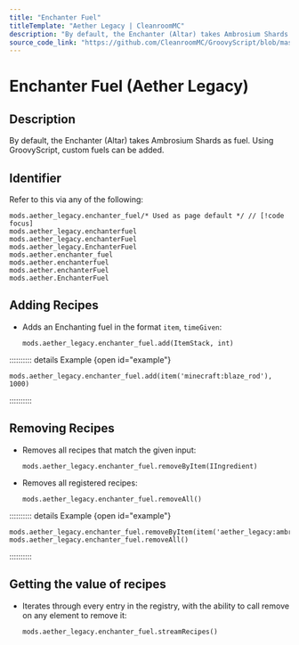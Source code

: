```yaml
---
title: "Enchanter Fuel"
titleTemplate: "Aether Legacy | CleanroomMC"
description: "By default, the Enchanter (Altar) takes Ambrosium Shards as fuel. Using GroovyScript, custom fuels can be added."
source_code_link: "https://github.com/CleanroomMC/GroovyScript/blob/master/src/main/java/com/cleanroommc/groovyscript/compat/mods/aetherlegacy/EnchanterFuel.java"
---
```


# Enchanter Fuel (Aether Legacy)

## Description

By default, the Enchanter (Altar) takes Ambrosium Shards as fuel. Using GroovyScript, custom fuels can be added.

## Identifier

Refer to this via any of the following:

```groovy:no-line-numbers {1}
mods.aether_legacy.enchanter_fuel/* Used as page default */ // [!code focus]
mods.aether_legacy.enchanterfuel
mods.aether_legacy.enchanterFuel
mods.aether_legacy.EnchanterFuel
mods.aether.enchanter_fuel
mods.aether.enchanterfuel
mods.aether.enchanterFuel
mods.aether.EnchanterFuel
```


## Adding Recipes

- Adds an Enchanting fuel in the format `item`, `timeGiven`:

    ```groovy:no-line-numbers
    mods.aether_legacy.enchanter_fuel.add(ItemStack, int)
    ```

:::::::::: details Example {open id="example"}
```groovy:no-line-numbers
mods.aether_legacy.enchanter_fuel.add(item('minecraft:blaze_rod'), 1000)
```

::::::::::

## Removing Recipes

- Removes all recipes that match the given input:

    ```groovy:no-line-numbers
    mods.aether_legacy.enchanter_fuel.removeByItem(IIngredient)
    ```

- Removes all registered recipes:

    ```groovy:no-line-numbers
    mods.aether_legacy.enchanter_fuel.removeAll()
    ```

:::::::::: details Example {open id="example"}
```groovy:no-line-numbers
mods.aether_legacy.enchanter_fuel.removeByItem(item('aether_legacy:ambrosium_shard'))
mods.aether_legacy.enchanter_fuel.removeAll()
```

::::::::::

## Getting the value of recipes

- Iterates through every entry in the registry, with the ability to call remove on any element to remove it:

    ```groovy:no-line-numbers
    mods.aether_legacy.enchanter_fuel.streamRecipes()
    ```
